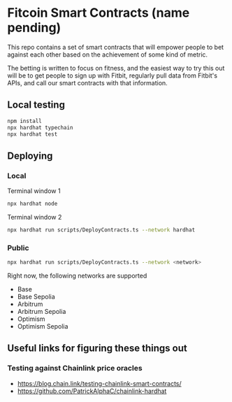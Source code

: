 # Fitcoin Smart Contracts (name pending)
This repo contains a set of smart contracts that will empower people to bet against each other based on the achievement of some kind of metric. 

The betting is written to focus on fitness, and the easiest way to try this out will be to get people to sign up with Fitbit, regularly pull data from Fitbit's APIs, and call our smart contracts with that information.

## Local testing

```bash
npm install
npx hardhat typechain
npx hardhat test
```

## Deploying
### Local
Terminal window 1
```bash
npx hardhat node
```

Terminal window 2
```bash
npx hardhat run scripts/DeployContracts.ts --network hardhat
```

### Public

```bash
npx hardhat run scripts/DeployContracts.ts --network <network>
```

Right now, the following networks are supported
* Base
* Base Sepolia
* Arbitrum
* Arbitrum Sepolia
* Optimism 
* Optimism Sepolia

## Useful links for figuring these things out
### Testing against Chainlink price oracles
* https://blog.chain.link/testing-chainlink-smart-contracts/
* https://github.com/PatrickAlphaC/chainlink-hardhat 
